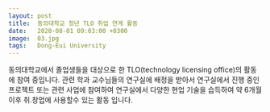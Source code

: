 ```yaml
---
layout: post
title:  동의대학교 청년 TLO 취업 연계 활동
date:   2020-08-01 09:03:00 +0300
image:  03.jpg
tags:   Dong-Eui University
---
```

동의대학교에서 졸업생들을 대상으로 한 TLO(technology licensing office)의 활동에 참여 중입니다. 관련 학과 교수님들의 연구실에 배정을 받아서 연구실에서 진행 중인 프로젝트 또는 관련 사업에 참여하여 연구실에서 다양한 현업 기술을 습득하여 약 6개월 이후 취.창업에 사용할수 있는 활동 입니다.